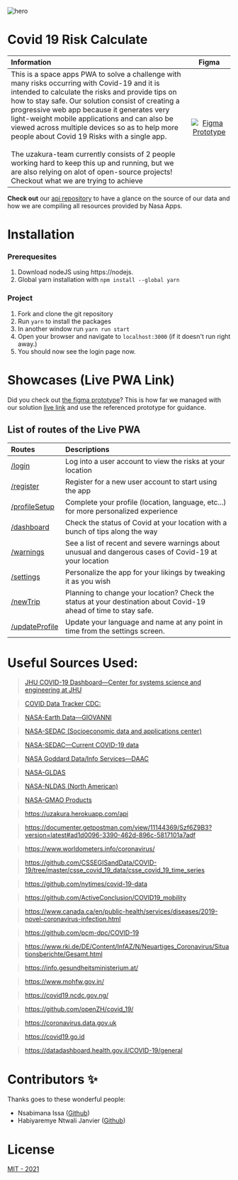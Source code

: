 ![hero](https://www.vaasa.fi/uploads/2020/09/fc28f6ce-untitled-v2__padwze2mdasotawlcjgrkzgrkyildbd-1024x576.png)

# Covid 19 Risk Calculate

| Information                                                                                                                                                                                                                                                                                                                                                                                                                                                                                                                                                                                               |                                                                                                                                 Figma                                                                                                                                  |
| :-------------------------------------------------------------------------------------------------------------------------------------------------------------------------------------------------------------------------------------------------------------------------------------------------------------------------------------------------------------------------------------------------------------------------------------------------------------------------------------------------------------------------------------------------------------------------------------------------------- | :--------------------------------------------------------------------------------------------------------------------------------------------------------------------------------------------------------------------------------------------------------------------: |
| This is a space apps PWA to solve a challenge with many risks occurring with Covid-19 and it is intended to calculate the risks and provide tips on how to stay safe. Our solution consist of creating a progressive web app because it generates very light-weight mobile applications and can also be viewed across multiple devices so as to help more people about Covid 19 Risks with a single app.<br><br>The uzakura-team currently consists of 2 people working hard to keep this up and running, but we are also relying on alot of open-source projects! Checkout what we are trying to achieve | [![Figma Prototype](https://upload.wikimedia.org/wikipedia/commons/thumb/3/33/Figma-logo.svg/50px-Figma-logo.svg.png)](https://www.figma.com/proto/eMY5pK7kBPjg6LbgJteidO/space-apps?node-id=14%3A251&scaling=scale-down&page-id=0%3A1&starting-point-node-id=14%3A83) |

**Check out** our [api repository](https://github.com/UzakuraHub/space-apps-hackathon-api) to have a glance on the source of our data and how we are compiling all resources provided by Nasa Apps.

# Installation

### Prerequesites

1. Download nodeJS using https://nodejs.
2. Global yarn installation with `npm install --global yarn`

### Project

1. Fork and clone the git repository
2. Run `yarn` to install the packages
3. In another window run `yarn run start`
4. Open your browser and navigate to `localhost:3000` (if it doesn't run right away.)
5. You should now see the login page now.

# Showcases (Live PWA Link)

Did you check out [the figma prototype](https://www.figma.com/proto/eMY5pK7kBPjg6LbgJteidO/space-apps?node-id=14%3A251&scaling=scale-down&page-id=0%3A1&starting-point-node-id=14%3A83)?
This is how far we managed with our solution [live link](https://covid-risk-space.netlify.app) and use the referenced prototype for guidance.

## List of routes of the Live PWA

| Routes                                                               | Descriptions                                                                                                      |
| :------------------------------------------------------------------- | :---------------------------------------------------------------------------------------------------------------- |
| [/login](https://covid-risk-space.netlify.app/login)                 | Log into a user account to view the risks at your location                                                        |
| [/register](https://covid-risk-space.netlify.app/register)           | Register for a new user account to start using the app                                                            |
| [/profileSetup](https://covid-risk-space.netlify.app/profileSetup)   | Complete your profile (location, language, etc...) for more personalized experience                               |
| [/dashboard](https://covid-risk-space.netlify.app/dashboard)         | Check the status of Covid at your location with a bunch of tips along the way                                     |
| [/warnings](https://covid-risk-space.netlify.app/warnings)           | See a list of recent and severe warnings about unusual and dangerous cases of Covid-19 at your location           |
| [/settings](https://covid-risk-space.netlify.app/settings)           | Personalize the app for your likings by tweaking it as you wish                                                   |
| [/newTrip](https://covid-risk-space.netlify.app/newTrip)             | Planning to change your location? Check the status at your destination about Covid-19 ahead of time to stay safe. |
| [/updateProfile](https://covid-risk-space.netlify.app/updateProfile) | Update your language and name at any point in time from the settings screen.                                      |

# Useful Sources Used:

> [JHU COVID-19 Dashboard—Center for systems science and engineering at JHU](https://gisanddata.maps.arcgis.com/apps/opsdashboard/index.html#/bda7594740fd40299423467b48e9ecf6)

> [COVID Data Tracker CDC:](https://covid.cdc.gov/covid-data-tracker/#vaccinations)

> [NASA-Earth Data—GIOVANNI](https://giovanni.sci.gsfc.nasa.gov/giovanni/)

> [NASA-SEDAC (Socioeconomic data and applications center)](https://sedac.ciesin.columbia.edu/data/sets/browse)

> [NASA-SEDAC—Current COVID-19 data](https://earthdata.nasa.gov/learn/articles/sedac-covid-19-viewer)

> [NASA Goddard Data/Info Services—DAAC](https://earthdata.nasa.gov/eosdis/daacs/gesdisc)

> [NASA-GLDAS](https://disc.gsfc.nasa.gov/datasets?page=1&keywords=GLDAS)

> [NASA-NLDAS (North American)](https://disc.gsfc.nasa.gov/datasets?page=1&keywords=NLDAS)

> [NASA-GMAO Products](https://gmao.gsfc.nasa.gov/GMAO_products/)

> https://uzakura.herokuapp.com/api

> https://documenter.getpostman.com/view/11144369/Szf6Z9B3?version=latest#ad1d0096-3390-462d-896c-5817101a7adf

> https://www.worldometers.info/coronavirus/

> https://github.com/CSSEGISandData/COVID-19/tree/master/csse_covid_19_data/csse_covid_19_time_series

> https://github.com/nytimes/covid-19-data

> https://github.com/ActiveConclusion/COVID19_mobility

> https://www.canada.ca/en/public-health/services/diseases/2019-novel-coronavirus-infection.html

> https://github.com/pcm-dpc/COVID-19

> https://www.rki.de/DE/Content/InfAZ/N/Neuartiges_Coronavirus/Situationsberichte/Gesamt.html

> https://info.gesundheitsministerium.at/

> https://www.mohfw.gov.in/

> https://covid19.ncdc.gov.ng/

> https://github.com/openZH/covid_19/

> https://coronavirus.data.gov.uk

> https://covid19.go.id

> https://datadashboard.health.gov.il/COVID-19/general

# Contributors ✨

Thanks goes to these wonderful people:

- Nsabimana Issa ([Github](https://github.com/mansurissa))
- Habiyaremye Ntwali Janvier ([Github](https://github.com/redjanvier))

# License

[MIT - 2021](./LICENSE)
